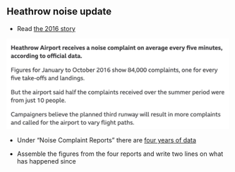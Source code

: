## Heathrow noise update

- Read [the 2016 story](https://www.bbc.co.uk/news/uk-england-37803205)

![Heathrow noise (BBC, 2016)](hrow.png)

- Under “Noise Complaint Reports” there are [four years of data](https://www.heathrow.com/company/local-community/noise/noise-reports-and-statistics/reports)

- Assemble the figures from the four reports and write two lines on what has happened since
